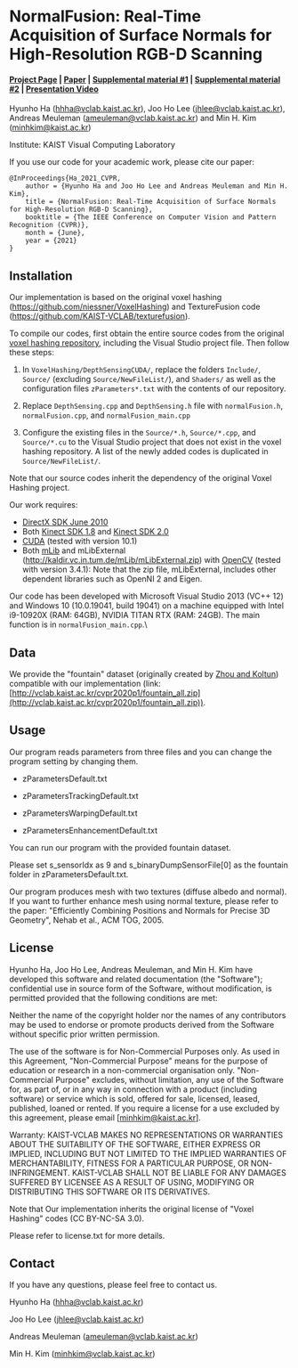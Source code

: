 # NormalFusion: Real-Time Acquisition of Surface Normals for High-Resolution RGB-D Scanning

#### [Project Page](http://vclab.kaist.ac.kr/cvpr2021p3/index.html) | [Paper](http://vclab.kaist.ac.kr/cvpr2021p3/cvpr2021-normalfusion-main-paper.pdf) | [Supplemental material #1](http://vclab.kaist.ac.kr/cvpr2021p3/cvpr2021-normalfusion-supple.pdf) | [Supplemental material #2](https://youtu.be/7l6oVDK5Dz4) | [Presentation Video](https://youtu.be/_JCtwGOriyg)

Hyunho Ha (hhha@vclab.kaist.ac.kr), Joo Ho Lee (jhlee@vclab.kaist.ac.kr), Andreas Meuleman (ameuleman@vclab.kaist.ac.kr) and Min H. Kim (minhkim@kaist.ac.kr)

Institute: KAIST Visual Computing Laboratory

If you use our code for your academic work, please cite our paper:

	@InProceedings{Ha_2021_CVPR,
		author = {Hyunho Ha and Joo Ho Lee and Andreas Meuleman and Min H. Kim},
		title = {NormalFusion: Real-Time Acquisition of Surface Normals for High-Resolution RGB-D Scanning},
		booktitle = {The IEEE Conference on Computer Vision and Pattern Recognition (CVPR)},
		month = {June},
		year = {2021}
	}

## Installation

Our implementation is based on the original voxel hashing (https://github.com/niessner/VoxelHashing) and TextureFusion code (https://github.com/KAIST-VCLAB/texturefusion).

To compile our codes, first obtain the entire source codes from the original [voxel hashing repository](https://github.com/niessner/VoxelHashing), including the Visual Studio project file. Then follow these steps:

1. In `VoxelHashing/DepthSensingCUDA/`, replace the folders `Include/`, `Source/` (excluding `Source/NewFileList/`), and `Shaders/` as well as the configuration files `zParameters*.txt` with the contents of our repository.

2. Replace `DepthSensing.cpp` and `DepthSensing.h` file with `normalFusion.h`, `normalFusion.cpp`, and `normalFusion_main.cpp`

3. Configure the existing files in the `Source/*.h`, `Source/*.cpp`, and `Source/*.cu` to the Visual Studio project that does not exist in the voxel hashing repository. A list of the newly added codes is duplicated in `Source/NewFileList/`.

Note that our source codes inherit the dependency of the original Voxel Hashing project.

Our work requires:
- [DirectX SDK June 2010](https://www.microsoft.com/en-us/download/details.aspx?id=6812)
- Both [Kinect SDK 1.8](https://www.microsoft.com/en-us/download/details.aspx?id=40278) and [Kinect SDK 2.0](https://www.microsoft.com/en-us/download/details.aspx?id=44561)
- [CUDA](https://developer.nvidia.com/cuda-toolkit) (tested with version 10.1)
- Both [mLib](https://github.com/niessner/mLib) and mLibExternal (http://kaldir.vc.in.tum.de/mLib/mLibExternal.zip) with [OpenCV](https://opencv.org/) (tested with version 3.4.1): Note that the zip file, mLibExternal, includes other dependent libraries such as OpenNI 2 and Eigen.

Our code has been developed with Microsoft Visual Studio 2013 (VC++ 12) and Windows 10 (10.0.19041, build 19041) on a machine equipped with Intel i9-10920X (RAM: 64GB), NVIDIA TITAN RTX (RAM: 24GB). The main function is in `normalFusion_main.cpp`.\

## Data

We provide the "fountain" dataset (originally created by [Zhou and Koltun](http://qianyi.info/scenedata.html)) compatible with our implementation
(link: [http://vclab.kaist.ac.kr/cvpr2020p1/fountain_all.zip](http://vclab.kaist.ac.kr/cvpr2020p1/fountain_all.zip)).

## Usage

Our program reads parameters from three files and you can change the program setting by changing them.

- zParametersDefault.txt

- zParametersTrackingDefault.txt

- zParametersWarpingDefault.txt

- zParametersEnhancementDefault.txt

You can run our program with the provided fountain dataset.

Please set s_sensorIdx as 9 and s_binaryDumpSensorFile[0] as the fountain folder in zParametersDefault.txt.

Our program produces mesh with two textures (diffuse albedo and normal). If you want to further enhance mesh using normal texture, please refer to the paper: 
"Efficiently Combining Positions and Normals for Precise 3D Geometry", Nehab et al., ACM TOG, 2005.

## License

Hyunho Ha, Joo Ho Lee, Andreas Meuleman, and Min H. Kim have developed this software and related documentation (the "Software"); confidential use in source form of the Software, without modification, is permitted provided that the following conditions are met:

Neither the name of the copyright holder nor the names of any contributors may be used to endorse or promote products derived from the Software without specific prior written permission.

The use of the software is for Non-Commercial Purposes only. As used in this Agreement, "Non-Commercial Purpose" means for the purpose of education or research in a non-commercial organisation only. "Non-Commercial Purpose" excludes, without limitation, any use of the Software for, as part of, or in any way in connection with a product (including software) or service which is sold, offered for sale, licensed, leased, published, loaned or rented. If you require a license for a use excluded by this agreement, please email [minhkim@kaist.ac.kr].

Warranty: KAIST-VCLAB MAKES NO REPRESENTATIONS OR WARRANTIES ABOUT THE SUITABILITY OF THE SOFTWARE, EITHER EXPRESS OR IMPLIED, INCLUDING BUT NOT LIMITED TO THE IMPLIED WARRANTIES OF MERCHANTABILITY, FITNESS FOR A PARTICULAR PURPOSE, OR NON-INFRINGEMENT. KAIST-VCLAB SHALL NOT BE LIABLE FOR ANY DAMAGES SUFFERED BY LICENSEE AS A RESULT OF USING, MODIFYING OR DISTRIBUTING THIS SOFTWARE OR ITS DERIVATIVES.

Note that Our implementation inherits the original license of "Voxel Hashing" codes (CC BY-NC-SA 3.0). 

Please refer to license.txt for more details. 

## Contact

If you have any questions, please feel free to contact us.

Hyunho Ha (hhha@vclab.kaist.ac.kr)

Joo Ho Lee (jhlee@vclab.kaist.ac.kr)

Andreas Meuleman (ameuleman@vclab.kaist.ac.kr)

Min H. Kim (minhkim@vclab.kaist.ac.kr)
